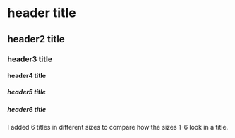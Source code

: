 # header title 
## header2 title 
### header3 title 
#### header4 title 
##### header5 title
##### header6 title













I added 6 titles in different sizes to compare how the sizes 1-6 look in a title.
